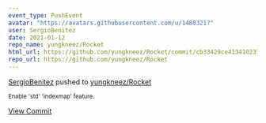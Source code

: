```yaml
---
event_type: PushEvent
avatar: "https://avatars.githubusercontent.com/u/1480321?"
user: SergioBenitez
date: 2021-01-12
repo_name: yungkneez/Rocket
html_url: https://github.com/yungkneez/Rocket/commit/cb33429ce413410237e47260092dc4a65b3455cd
repo_url: https://github.com/yungkneez/Rocket
---
```


<a href='https://github.com/SergioBenitez' target='_blank'>SergioBenitez</a> pushed to <a href='https://github.com/yungkneez/Rocket' target='_blank'>yungkneez/Rocket</a>

<small>Enable 'std' 'indexmap' feature.</small>

<a href='https://github.com/yungkneez/Rocket/commit/cb33429ce413410237e47260092dc4a65b3455cd' target='_blank'>View Commit</a>